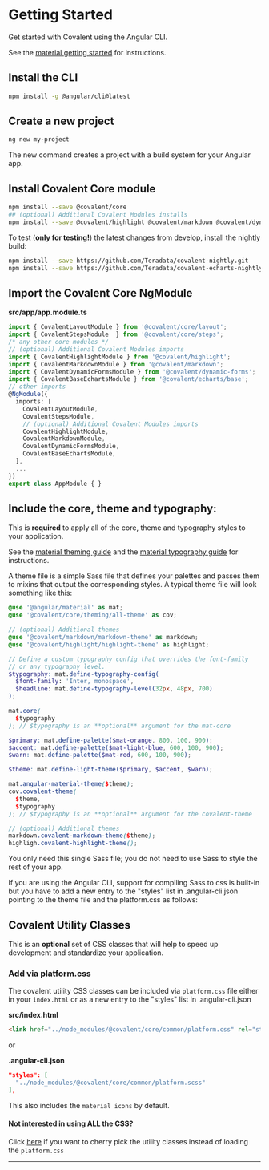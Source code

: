 # Getting Started

Get started with Covalent using the Angular CLI.

See the [material getting started](https://github.com/angular/material2/blob/master/guides/getting-started.md) for instructions.

## Install the CLI

```bash
npm install -g @angular/cli@latest
```

## Create a new project

```bash
ng new my-project
```

The new command creates a project with a build system for your Angular app.

## Install Covalent Core module

```bash
npm install --save @covalent/core
## (optional) Additional Covalent Modules installs
npm install --save @covalent/highlight @covalent/markdown @covalent/dynamic-forms @covalent/echarts
```

To test (**only for testing!**) the latest changes from develop, install the nightly build:

```bash
npm install --save https://github.com/Teradata/covalent-nightly.git
npm install --save https://github.com/Teradata/covalent-echarts-nightly.git
```

## Import the Covalent Core NgModule

**src/app/app.module.ts**

```ts
import { CovalentLayoutModule } from '@covalent/core/layout';
import { CovalentStepsModule  } from '@covalent/core/steps';
/* any other core modules */
// (optional) Additional Covalent Modules imports
import { CovalentHighlightModule } from '@covalent/highlight';
import { CovalentMarkdownModule } from '@covalent/markdown';
import { CovalentDynamicFormsModule } from '@covalent/dynamic-forms';
import { CovalentBaseEchartsModule } from '@covalent/echarts/base';
// other imports
@NgModule({
  imports: [
    CovalentLayoutModule,
    CovalentStepsModule,
    // (optional) Additional Covalent Modules imports
    CovalentHighlightModule,
    CovalentMarkdownModule,
    CovalentDynamicFormsModule,
    CovalentBaseEchartsModule,
  ],
  ...
})
export class AppModule { }
```

## Include the core, theme and typography:

This is **required** to apply all of the core, theme and typography styles to your application.

See the [material theming guide](https://github.com/angular/material2/blob/master/guides/theming.md) and the [material typography guide](https://github.com/angular/material2/blob/master/guides/typography.md) for instructions.

A theme file is a simple Sass file that defines your palettes and passes them to mixins that output the corresponding styles. A typical theme file will look something like this:

```scss
@use '@angular/material' as mat;
@use '@covalent/core/theming/all-theme' as cov;

// (optional) Additional themes
@use '@covalent/markdown/markdown-theme' as markdown;
@use '@covalent/highlight/highlight-theme' as highlight;

// Define a custom typography config that overrides the font-family
// or any typography level.
$typography: mat.define-typography-config(
  $font-family: 'Inter, monospace',
  $headline: mat.define-typography-level(32px, 48px, 700)
);

mat.core(
  $typography
); // $typography is an **optional** argument for the mat-core

$primary: mat.define-palette($mat-orange, 800, 100, 900);
$accent: mat.define-palette($mat-light-blue, 600, 100, 900);
$warn: mat.define-palette($mat-red, 600, 100, 900);

$theme: mat.define-light-theme($primary, $accent, $warn);

mat.angular-material-theme($theme);
cov.covalent-theme(
  $theme,
  $typography
); // $typography is an **optional** argument for the covalent-theme

// (optional) Additional themes
markdown.covalent-markdown-theme($theme);
highligh.covalent-highlight-theme();
```

You only need this single Sass file; you do not need to use Sass to style the rest of your app.

If you are using the Angular CLI, support for compiling Sass to css is built-in but you have to add a new entry to the "styles" list in .angular-cli.json pointing to the theme file and the platform.css as follows:

## Covalent Utility Classes

This is an **optional** set of CSS classes that will help to speed up development and standardize your application.

### Add via platform.css

The covalent utility CSS classes can be included via `platform.css` file either in your `index.html` or as a new entry to the "styles" list in .angular-cli.json

**src/index.html**

```html
<link href="../node_modules/@covalent/core/common/platform.css" rel="stylesheet" />
```

or

**.angular-cli.json**

```json
"styles": [
  "../node_modules/@covalent/core/common/platform.scss"
],
```

This also includes the `material icons` by default.

#### Not interested in using ALL the CSS?

Click [here](https://teradata.github.io/covalent/#/docs/theming/utility-sass-mixins) if you want to cherry pick the utility classes instead of loading the `platform.css`

---
